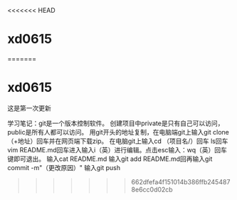 <<<<<<< HEAD
# xd0615
=======
# xd0615

这是第一次更新

学习笔记：git是一个版本控制软件。
创建项目中private是只有自己可以访问，public是所有人都可以访问。
用git开头的地址复制，在电脑端git上输入git clone （+地址）回车并在网页端下载zip。
在电脑git上输入cd （项目名/）回车
ls回车
vim README.md回车进入输入i（英）进行编辑。点击esc输入：wq（英）回车键即可退出。
输入cat README.md
输入git add README.md回再输入git commit -m"（更改原因）"
输入git push

>>>>>>> 662dfefa4f151014b386ffb2454878e6cc0d02cb
